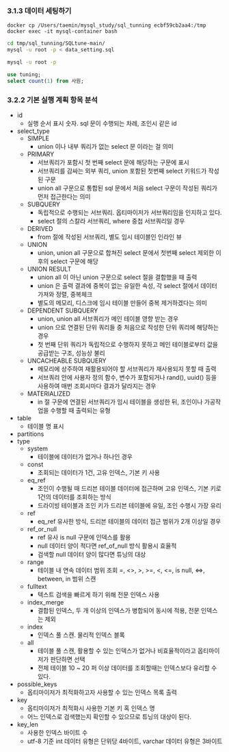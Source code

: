 ### 3.1.3 데이터 세팅하기
```shell
docker cp /Users/taemin/mysql_study/sql_tunning ecbf59cb2aa4:/tmp
docker exec -it mysql-container bash
```
```bash
cd tmp/sql_tunning/SQLtune-main/
mysql -u root -p < data_setting.sql

mysql -u root -p
```
```sql
use tuning;
select count(1) from 사원;
```

### 3.2.2 기본 실행 계획 항목 분석

* id
  * 실행 순서 표시 숫자. sql 문이 수행되는 차례, 조인시 같은 id
* select_type
  * SIMPLE
    * union 이나 내부 쿼리가 없는 select 문 이라는 걸 의미
  * PRIMARY
    * 서브쿼리가 포함시 첫 번째 select 문에 해당하는 구문에 표시
    * 서브쿼리를 감싸는 외부 쿼리, union 포함된 첫번째 select 키워드가 작성된 구문
    * union all 구문으로 통합된 sql 문에서 처음 select 구문이 작성된 쿼리가 먼저 접근한다는 의미
  * SUBQUERY
    * 독립적으로 수행되는 서브쿼리. 옵티마이저가 서브쿼리임을 인지하고 있다.
    * select 절의 스칼라 서브쿼리, where 중첩 서브쿼리일 경우
  * DERIVED
    * from 절에 작성된 서브쿼리, 별도 임시 테이블인 인라인 뷰
  * UNION
    * union, union all 구문으로 합쳐진 select 문에서 첫번째 select 제외한 이후의 select 구문에 해당
  * UNION RESULT
    * union all 이 아닌 union 구문으로 select 절을 결합했을 때 출력
    * union 은 출력 결과에 중복이 없는 유일한 속성, 각 select 절에서 데이터 가져와 정렬, 중복체크
    * 별도의 메모리, 디스크에 임시 테이블 만들어 중복 제거하겠다는 의미
  * DEPENDENT SUBQUERY
    * union, union all 서브쿼리가 메인 테이블 영향 받는 경우
    * union 으로 연결된 단위 쿼리들 중 처음으로 작성한 단위 쿼리에 해당하는 경우
    * 첫 번째 단위 쿼리가 독립적으로 수행하지 못하고 메인 테이블로부터 값을 공급받는 구조, 성능상 불리
  * UNCACHEABLE SUBQUERY
    * 메모리에 상주하여 재활용되어야 할 서브쿼리가 재사용되지 못할 때 출력
    * 서브쿼리 안에 사용자 정의 함수, 변수가 포함되거나 rand(), uuid() 등을 사용하여 매번 조회시마다 결과가 달라지는 경우
  * MATERIALIZED
    * in 절 구문에 연결된 서브쿼리가 임시 테이블을 생성한 뒤, 조인이나 가공작업을 수행할 때 출력되는 유형
* table
  * 테이블 명 표시
* partitions
* type
  * system
    * 테이블에 데이터가 없거나 하나인 경우
  * const
    * 조회되는 데이터가 1건, 고유 인덱스, 기본 키 사용
  * eq_ref
    * 조인이 수행될 때 드리븐 테이블 데이터에 접근하며 고유 인덱스, 기본 키로 1건의 데이터를 조회하는 방식
    * 드라이빙 테이블과 조인 키가 드리븐 테이블에 유일, 조인 수행시 가장 유리
  * ref
    * eq_ref 유사한 방식, 드리븐 테이블의 데이터 접근 범위가 2개 이상일 경우
  * ref_or_null
    * ref 유사 is null 구문에 인덱스를 활용
    * null 데이터 양이 적다면 ref_of_null 방식 활용시 효율적
    * 검색할 null 데이터 양이 많다면 튜닝의 대상
  * range
    * 테이블 내 연속 데이터 범위 조회 =, <>, >, >=, <, <=, is null, <=>, between, in 범위 스캔
  * fulltext
    * 텍스트 검색을 빠르게 하기 위해 전문 인덱스 사용
  * index_merge
    * 결합된 인덱스, 두 개 이상의 인덱스가 병합되어 동시에 적용, 전문 인덱스는 제외
  * index
    * 인덱스 풀 스캔. 물리적 인덱스 블록
  * all
    * 테이블 풀 스캔, 활용할 수 있는 인덱스가 없거나 비효율적이라고 옵티마이저가 판단하면 선택
    * 전체 테이블 10 ~ 20 퍼 이상 데이터를 조회할때는 인덱스보다 유리할 수 있다.
* possible_keys
  * 옵티마이저가 최적화하고자 사용할 수 있는 인덱스 목록 출력
* key
  * 옵티마이저가 최적화시 사용한 기본 키 혹 인덱스 명
  * 어느 인덱스로 검색했는지 확인할 수 있으므로 튜닝의 대상이 된다.
* key_len
  * 사용한 인덱스 바이트 수
  * utf-8 기준 int 데이터 유형은 단위당 4바이트, varchar 데이터 유형은 3바이트